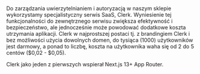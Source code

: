 # 

Do zarządzania uwierzytelnianiem i autoryzacją w naszym sklepie wykorzystamy specjalistyczny serwis SaaS, Clerk. Wyniesienie tej funkcjonalności do zewnętrznego serwisu zwiększa efektywność i bezpieczeństwo, ale jednocześnie może powodować dodatkowe koszta utrzymania aplikacji. Clerk w najprostszej postaci tj. z brandingiem Clerk i bez możliwości użycia dowolnych domen, do tysiąca (1000) użytkowników jest darmowy, a ponad to liczbę, koszta na użytkownika waha się od 2 do 5 centów ($0,02 - $0,05).

Clerk jako jeden z pierwszych wspierał Next.js 13+ App Router.